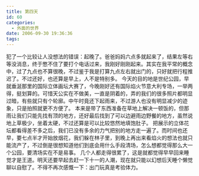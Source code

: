 ```yaml
---
title: 第四天
id: 60
categories:
  - 外面的世界
date: 2006-09-30 19:36:36
tags:
---
```


 犯了一个比较让人没想法的错误：起晚了。爸爸妈妈六点多就起来了，结果左等右等没消息，终于憋不住了要打个电话过来，我刚好刚刚起来。其实在我平常的概念中，过了九点也不算很晚，不过鉴于我是打算九点左右就出门的，只好就把行程推迟了。不过还好，也还算是早上，人不是特别多。
 今天的目的地是世纪公园，早就垂涎那里的国际立体画坛大赛了，今晚刚好还有国际焰火节意大利专场，一举两得，挺划算的。可惜天公实在不做美，一直是阴着的，弄的我们的很多照片都明显过暗，有些就只有个轮廓。中午时竟还下起雨来，不过游人也没有明显减少的迹象，只是拍照就更不方便了。
 本来是带了东西准备在草地上解决一顿饭的，但那雨让我们只能先找有顶的地方，还好最后找到了可以边避雨边野餐的地方，虽然说地上草极少，坐着太硬，不过还算是可以比较悠然地填饱肚子。
 把展示的立体花坛都看得差不多之后，我们已没有多余的力气把别的地方走一遍了。而时间也还早，要七点半才开始放烟花，我们躲在林子里，到晚上再出来看焰火的想法也就只能流产了，不过倒是很想知道他们到底会用什么手段清场，怎么想都觉得那么大一个公园，要清场实在不是易事。
 几个人都走得很累了，这是就都觉得早早回来睡觉才是王道。明天还要早起去赶一下十一的人潮，现在就只能以幻想后天睡个懒觉聊以自慰了。不得不再次感慨一下：出门玩真是考验体力。
